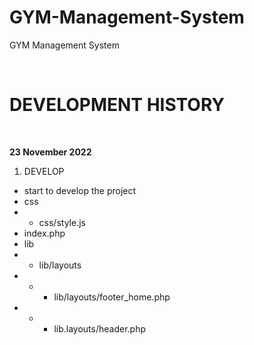 # GYM-Management-System
GYM Management System


<br>

# DEVELOPMENT HISTORY

<br>

<b>23 November 2022</b>
1. DEVELOP
 - start to develop the project
 - css
 - - css/style.js
 - index.php
 - lib
 - - lib/layouts
 - - - lib/layouts/footer_home.php
 - - - lib.layouts/header.php
